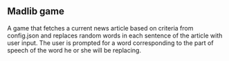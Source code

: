## Madlib game
A game that fetches a current news article based on criteria from config.json and replaces random words in each sentence of the article with user input.  The user is prompted for a word corresponding to the part of speech of the word he or she will be replacing.